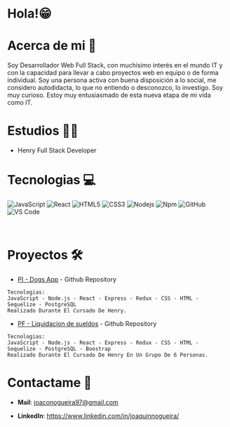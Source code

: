 # Hola!😁

# Acerca de mi 👋

Soy Desarrollador Web Full Stack, con muchísimo interés en el mundo IT y con la capacidad para llevar a cabo proyectos web en equipo o de forma individual. Soy una persona activa con buena disposición a lo social, me considero autodidacta, lo que no entiendo o desconozco, lo investigo. Soy muy curioso. Estoy muy entusiasmado de esta nueva etapa de mi vida como IT.

# Estudios 👨‍🎓

- Henry Full Stack Developer

# Tecnologias 💻

![JavaScript](https://img.shields.io/badge/-JavaScript-%23F7DF1C?style=flat-square&logo=javascript&logoColor=000000&labelColor=%23F7DF1C&color=%23FFCE5A)
![React](https://img.shields.io/badge/-React-61DAFB?style=flat-square&logo=react&logoColor=ffffff)
![HTML5](https://img.shields.io/badge/-HTML5-%23E44D27?style=flat-square&logo=html5&logoColor=ffffff)
![CSS3](https://img.shields.io/badge/-CSS3-%231572B6?style=flat-square&logo=css3)
![Nodejs](https://img.shields.io/badge/-Nodejs-339933?style=flat-square&logo=Node.js&logoColor=ffffff)
![Npm](https://img.shields.io/badge/-npm-CB3837?style=flat-square&logo=npm?style=flat-square&logo=Npm&logoColor=ffffff)
![GitHub](https://img.shields.io/badge/-GitHub-181717?style=flat-square&logo=github)
![VS Code](http://img.shields.io/badge/-VS%20Code-007ACC?style=flat-square&logo=visual-studio-code&logoColor=ffffff)

<br/>

# Proyectos 🛠

- [PI - Dogs App](https://github.com/JoaquinNogueira/PI-DOGS) - Github Repository

```
Tecnologias:
JavaScript - Node.js - React - Express - Redux - CSS - HTML - Sequelize - PostgreSQL
Realizado Durante El Cursado De Henry.
```

- [PF - Liquidacion de sueldos](https://github.com/JoaquinNogueira/PG-Escuelas) - Github Repository

```
Tecnologias:
JavaScript - Node.js - React - Express - Redux - CSS - HTML - Sequelize - PostgreSQL - Boostrap
Realizado Durante El Cursado De Henry En Un Grupo De 6 Personas.
```

# Contactame 💬

- **Mail**: joaconogueira97@gmail.com

- **LinkedIn**: https://www.linkedin.com/in/joaquinnogueira/
